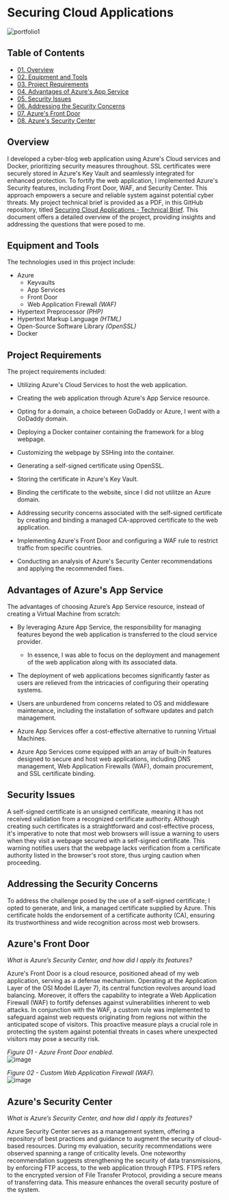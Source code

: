 # Securing Cloud Applications

![portfolio1](https://github.com/CJanecka/Projects_and_CTFs/assets/131223318/c2e290f7-3cac-46ef-89d2-558df710fb84)

## Table of Contents

  + [01. Overview](#Overview)
  + [02. Equipment and Tools](#Equipment-and-Tools)
  + [03. Project Requirements](#Project-Requirements)
  + [04. Advantages of Azure's App Service](#Advantages-of-Azure's-App-Services)
  + [05. Security Issues](#Security-Issues)
  + [06. Addressing the Security Concerns](#Addressing-the-Security-Concerns)
  + [07. Azure's Front Door](#Azure's-Front-Door)
  + [08. Azure's Security Center](#Azure's-Security-Center)

## Overview

I developed a cyber-blog web application using Azure's Cloud services and Docker, prioritizing security measures throughout. SSL certificates were securely stored in Azure's Key Vault and seamlessly integrated for enhanced protection. To fortify the web application, I implemented Azure's Security features, including Front Door, WAF, and Security Center. This approach empowers a secure and reliable system against potential cyber threats. My project technical brief is provided as a PDF, in this GitHub repository, titled [Securing Cloud Applications - Technical Brief](https://github.com/CJanecka/Projects_and_CTFs/files/14234281/Securing.Cloud.Applications.-.Technical.Brief._.Collin.Janecka.pdf). This document offers a detailed overview of the project, providing insights and addressing the questions that were posed to me.

## Equipment and Tools

The technologies used in this project include:

  + Azure
    - Keyvaults
    - App Services
    - Front Door
    - Web Application Firewall *(WAF)*
  + Hypertext Preprocessor *(PHP)*
  + Hypertext Markup Language *(HTML)*
  + Open-Source Software Library *(OpenSSL)*
  + Docker

## Project Requirements

The project requirements included:

  + Utilizing Azure's Cloud Services to host the web application.
    
  + Creating the web application through Azure's App Service resource.
    
  + Opting for a domain, a choice between GoDaddy or Azure, I went with a GoDaddy domain.
    
  + Deploying a Docker container containing the framework for a blog webpage.
    
  + Customizing the webpage by SSHing into the container.
    
  + Generating a self-signed certificate using OpenSSL.

  + Storing the certificate in Azure's Key Vault.

  + Binding the certificate to the website, since I did not utilitze an Azure domain.

  + Addressing security concerns associated with the self-signed certificate by creating and binding a managed CA-approved certificate to the web application.

  + Implementing Azure's Front Door and configuring a WAF rule to restrict traffic from specific countries.

  + Conducting an analysis of Azure's Security Center recommendations and applying the recommended fixes.

## Advantages of Azure's App Service

The advantages of choosing Azure’s App Service resource, instead of creating a Virtual Machine from scratch:

  + By leveraging Azure App Service, the responsibility for managing features beyond the web application is transferred to the cloud service provider.

    - In essence, I was able to focus on the deployment and management of the web application along with its associated data.
   
  + The deployment of web applications becomes significantly faster as users are relieved from the intricacies of configuring their operating systems.

  + Users are unburdened from concerns related to OS and middleware maintenance, including the installation of software updates and patch management.

  + Azure App Services offer a cost-effective alternative to running Virtual Machines.

  + Azure App Services come equipped with an array of built-in features designed to secure and host web applications, including DNS management, Web Application Firewalls (WAF), domain procurement, and SSL certificate binding.

## Security Issues

A self-signed certificate is an unsigned certificate, meaning it has not received validation from a recognized certificate authority. Although creating such certificates is a straightforward and cost-effective process, it's imperative to note that most web browsers will issue a warning to users when they visit a webpage secured with a self-signed certificate. This warning notifies users that the webpage lacks verification from a certificate authority listed in the browser's root store, thus urging caution when proceeding.

## Addressing the Security Concerns

To address the challenge posed by the use of a self-signed certificate; I opted to generate, and link, a managed certificate supplied by Azure. This certificate holds the endorsement of a certificate authority (CA), ensuring its trustworthiness and wide recognition across most web browsers.

## Azure's Front Door

*What is Azure’s Security Center, and how did I apply its features?*

Azure's Front Door is a cloud resource, positioned ahead of my web application, serving as a defense mechanism. Operating at the Application Layer of the OSI Model (Layer 7), its central function revolves around load balancing. Moreover, it offers the capability to integrate a Web Application Firewall (WAF) to fortify defenses against vulnerabilities inherent to web attacks. In conjunction with the WAF, a custom rule was implemented to safeguard against web requests originating from regions not within the anticipated scope of visitors. This proactive measure plays a crucial role in protecting the system against potential threats in cases where unexpected visitors may pose a security risk.

*Figure 01 - Azure Front Door enabled.*                                                                        
![image](https://github.com/CJanecka/Projects_and_CTFs/assets/131223318/84fd63e5-1a8b-4848-8602-8550a251c37f)

*Figure 02 - Custom Web Application Firewall (WAF).*                                                    
![image](https://github.com/CJanecka/Projects_and_CTFs/assets/131223318/a6d6f7de-2862-415b-b744-778c73bb101b)

## Azure's Security Center

*What is Azure’s Security Center, and how did I apply its features?*

Azure Security Center serves as a management system, offering a repository of best practices and guidance to augment the security of cloud-based resources. During my evaluation, security recommendations were observed spanning a range of  criticality levels. One noteworthy recommendation suggests strengthening the security of data transmissions, by enforcing FTP access, to the web application through FTPS. FTPS refers to the encrypted version of File Transfer Protocol, providing a secure means of transferring data. This measure enhances the overall security posture of the system.
